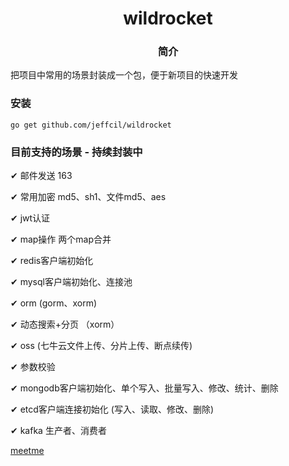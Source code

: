# <center>wildrocket
### <center>简介
把项目中常用的场景封装成一个包，便于新项目的快速开发

### 安装
```shell
go get github.com/jeffcil/wildrocket
```

### 目前支持的场景 - 持续封装中
&#10004; 邮件发送 163

&#10004; 常用加密 md5、sh1、文件md5、aes

&#10004; jwt认证

&#10004; map操作  两个map合并

&#10004; redis客户端初始化

&#10004; mysql客户端初始化、连接池

&#10004; orm (gorm、xorm)

&#10004; 动态搜索+分页 （xorm）

&#10004; oss (七牛云文件上传、分片上传、断点续传)

&#10004; 参数校验

&#10004; mongodb客户端初始化、单个写入、批量写入、修改、统计、删除

&#10004; etcd客户端连接初始化 (写入、读取、修改、删除)

&#10004; kafka 生产者、消费者


<a href="http://meetme.caixiaoxin.cn:8900/" target="_blank">meetme</a>
